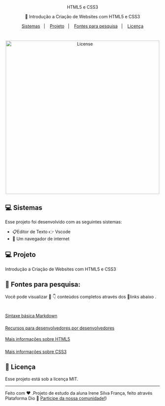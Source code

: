 <p align="center">
HTML5 e CSS3
 </p>

<p align="center">
 📖 Introdução a Criação de Websites com HTML5 e CSS3
</p>

<p align="center">
  <a href="#-sistemas">Sistemas</a>&nbsp;&nbsp;&nbsp;|&nbsp;&nbsp;&nbsp;
  <a href="#-projeto">Projeto</a>&nbsp;&nbsp;&nbsp;|&nbsp;&nbsp;&nbsp;
  <a href="#-fontes-para-pesquisa">Fontes para pesquisa</a>&nbsp;&nbsp;&nbsp;|&nbsp;&nbsp;&nbsp;
  <a href="#memo-licença">Licença</a>
</p>

#
<p align="center">
  <img alt="License" src="https://clipartcraft.com/images/html5-logo-blue-3.png" width="500px">
  </p>
  
 ## 💻 Sistemas

Esse projeto foi desenvolvido com as seguintes sistemas:

- 📋Editor de Texto 👉 Vscode
- 📳 Um navegador de internet


## 💻 Projeto

Introdução a Criação de Websites com HTML5 e CSS3

## 🔎 Fontes para pesquisa:  

Você pode visualizar 👀 👇 conteùdos completos através dos 🔗links abaixo .
#
[Sintaxe básica Markdown](https://www.markdownguide.org/basic-syntax/)
###
[Recursos para desenvolvedores,por desenvolvedores](https://developer.mozilla.org/pt-BR/)
####
[Mais informações sobre HTML5](https://html5.org/)
#####
[Mais informações sobre CSS3](https://www.w3.org/Style/CSS/Overview.en.html)
                                                                                                                         

## :memo: Licença

Esse projeto está sob a licença MIT.

---

Feito com ♥ .Projeto de estudo da aluna Irene Silva França, feito através Plataforma Dio :wave: [Participe da nossa comunidade!](https://www.dio.me/))
